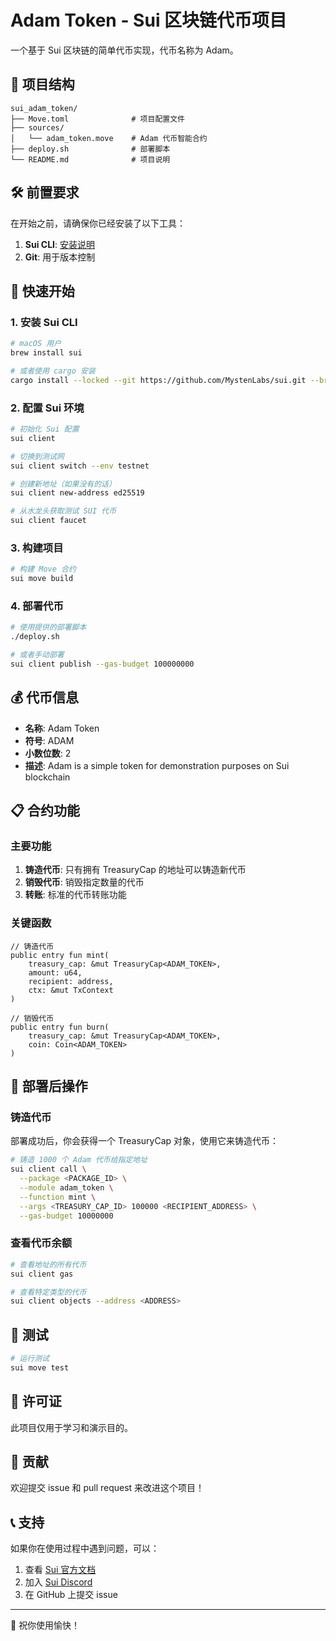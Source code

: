 # Adam Token - Sui 区块链代币项目

一个基于 Sui 区块链的简单代币实现，代币名称为 Adam。

## 📁 项目结构

```
sui_adam_token/
├── Move.toml              # 项目配置文件
├── sources/
│   └── adam_token.move    # Adam 代币智能合约
├── deploy.sh              # 部署脚本
└── README.md              # 项目说明
```

## 🛠 前置要求

在开始之前，请确保你已经安装了以下工具：

1. **Sui CLI**: [安装说明](https://docs.sui.io/build/install)
2. **Git**: 用于版本控制

## 🚀 快速开始

### 1. 安装 Sui CLI

```bash
# macOS 用户
brew install sui

# 或者使用 cargo 安装
cargo install --locked --git https://github.com/MystenLabs/sui.git --branch testnet sui
```

### 2. 配置 Sui 环境

```bash
# 初始化 Sui 配置
sui client

# 切换到测试网
sui client switch --env testnet

# 创建新地址（如果没有的话）
sui client new-address ed25519

# 从水龙头获取测试 SUI 代币
sui client faucet
```

### 3. 构建项目

```bash
# 构建 Move 合约
sui move build
```

### 4. 部署代币

```bash
# 使用提供的部署脚本
./deploy.sh

# 或者手动部署
sui client publish --gas-budget 100000000
```

## 💰 代币信息

- **名称**: Adam Token
- **符号**: ADAM
- **小数位数**: 2
- **描述**: Adam is a simple token for demonstration purposes on Sui blockchain

## 📋 合约功能

### 主要功能

1. **铸造代币**: 只有拥有 TreasuryCap 的地址可以铸造新代币
2. **销毁代币**: 销毁指定数量的代币
3. **转账**: 标准的代币转账功能

### 关键函数

```move
// 铸造代币
public entry fun mint(
    treasury_cap: &mut TreasuryCap<ADAM_TOKEN>, 
    amount: u64, 
    recipient: address, 
    ctx: &mut TxContext
)

// 销毁代币
public entry fun burn(
    treasury_cap: &mut TreasuryCap<ADAM_TOKEN>, 
    coin: Coin<ADAM_TOKEN>
)
```

## 🎯 部署后操作

### 铸造代币

部署成功后，你会获得一个 TreasuryCap 对象，使用它来铸造代币：

```bash
# 铸造 1000 个 Adam 代币给指定地址
sui client call \
  --package <PACKAGE_ID> \
  --module adam_token \
  --function mint \
  --args <TREASURY_CAP_ID> 100000 <RECIPIENT_ADDRESS> \
  --gas-budget 10000000
```

### 查看代币余额

```bash
# 查看地址的所有代币
sui client gas

# 查看特定类型的代币
sui client objects --address <ADDRESS>
```

## 🧪 测试

```bash
# 运行测试
sui move test
```

## 📄 许可证

此项目仅用于学习和演示目的。

## 🤝 贡献

欢迎提交 issue 和 pull request 来改进这个项目！

## 📞 支持

如果你在使用过程中遇到问题，可以：

1. 查看 [Sui 官方文档](https://docs.sui.io/)
2. 加入 [Sui Discord](https://discord.gg/sui)
3. 在 GitHub 上提交 issue

---

🎉 祝你使用愉快！ 